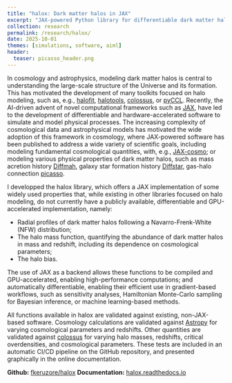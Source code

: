 ```yaml
---
title: "halox: Dark matter halos in JAX"
excerpt: "JAX-powered Python library for differentiable dark matter halo property and mass function calculations."
collection: research
permalink: /research/halox/
date: 2025-10-01
themes: [simulations, software, aiml]
header:
  teaser: picasso_header.png
---
```


In cosmology and astrophysics, modeling dark matter halos is central to understanding the large-scale structure of the Universe and its formation. This has motivated the development of many toolkits focused on halo modeling, such as, e.g., [halofit](https://github.com/robsmith155/halofit), [halotools](https://github.com/astropy/halotools), [colossus](https://bdiemer.bitbucket.io/colossus/), or [pyCCL](https://github.com/LSSTDESC/CCL). Recently, the AI-driven advent of novel computational frameworks such as [JAX](https://github.com/google/jax), have led to the development of differentiable and hardware-accelerated software to simulate and model physical processes. The increasing complexity of cosmological data and astrophysical models has motivated the wide adoption of this framework in cosmology, where JAX-powered software has been published to address a wide variety of scientific goals, including modeling fundamental cosmological quantities, with, e.g., [JAX-cosmo](https://github.com/DifferentiableUniverseInitiative/jax_cosmo);  or modeling various physical properties of dark matter halos, such as mass acretion history [Diffmah](https://github.com/ArgonneCPAC/diffmah), galaxy star formation history [Diffstar](https://github.com/ArgonneCPAC/diffstar), gas-halo connection [picasso](https://github.com/fkeruzore/picasso).

I developped the halox library, which offers a JAX implementation of some widely used properties that, while existing in other libraries focused on halo modeling, do not currently have a publicly available, differentiable and GPU-accelerated implementation, namely:

* Radial profiles of dark matter halos following a Navarro-Frenk-White (NFW) distribution;
* The halo mass function, quantifying the abundance of dark matter halos in mass and redshift, including its dependence on cosmological parameters;
* The halo bias.

The use of JAX as a backend allows these functions to be compiled and GPU-accelerated, enabling high-performance computations; and automatically differentiable, enabling their efficient use in gradient-based workflows, such as sensitivity analyses, Hamiltonian Monte-Carlo sampling for Bayesian inference, or machine learning-based methods.

All functions available in halox are validated against existing, non-JAX-based software. Cosmology calculations are validated against [Astropy](https://github.com/astropy/astropy) for varying cosmological parameters and redshifts. Other quantities are validated against [colossus](https://bdiemer.bitbucket.io/colossus/) for varying halo masses, redshifts, critical overdensities, and cosmological parameters. These tests are included in an automatic CI/CD pipeline on the GitHub repository, and presented graphically in the online documentation.

**Github:** [fkeruzore/halox](https://github.com/fkeruzore/halox)
**Documentation:** [halox.readthedocs.io](https://halox.readthedocs.io)
